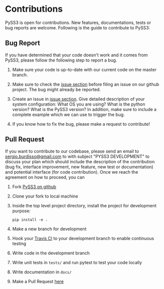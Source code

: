 # Contributions

PySS3 is open for contributions. New features, documentations, tests or bug reports are welcome. Following is the guide to contribute to PySS3:


## Bug Report


If you have determined that your code doesn't work and it comes from PySS3, please follow the following step to report a bug.

1. Make sure your code is up-to-date with our current code on the master branch.

2. Make sure to check the [issue section](https://github.com/sergioburdisso/pyss3/issues) before filing an issue on our github project. The bug might already be reported.

3. Create an issue in [issue section](https://github.com/sergioburdisso/pyss3/issues). Give detailed description of your system configuration: What OS you are using? What is the python version? What is the PySS3 version? In addition, make sure to include a complete example which we can use to trigger the bug.

4. If you know how to fix the bug, please make a request to contribute!

## Pull Request


If you want to contribute to our codebase, please send an email to sergio.burdisso@gmail.com to with subject "PYSS3 DEVELOPMENT" to discuss your plan which should include the description of the contribution (bug fix, interface improvement, new feature, new test or documentation) and potential interface (for code contribution). Once we reach the agreement on how to proceed, you can

1. Fork [PySS3 on github](https://github.com/sergioburdisso/pyss3/)

2. Clone your fork to local machine

3. Inside the top level project directory, install the project for development purpose:

    ```console
    pip install -e .
    ```

4. Make a new branch for development

5. Hook your [Travis CI](https://travis-ci.org/) to your development branch to enable continuous testing

6. Write code in the development branch

7. Write unit tests in `tests/` and run pytest to test your code locally

8. Write documentation in `docs/`

9. Make a Pull Request [here](https://github.com/sergioburdisso/pyss3/pulls)
